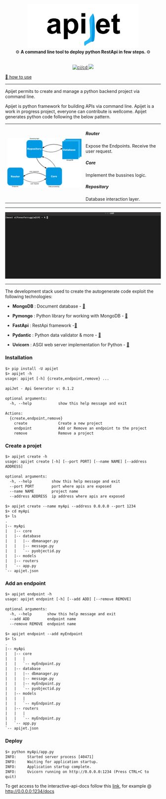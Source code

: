 <div align="center">
  <img src="apijet.png" width="360" />
</div>

<div align="center">
  ⚙ <strong>A command line tool to deploy python RestApi in few steps.  </strong> ⚙
</div>
<br/>

<p align="center">
  <a target="_blank" rel="noopener noreferrer" href="https://github.com/Arfius/apijet/actions/workflows/apijet.yml/badge.svg">
    <img src="https://github.com/Arfius/apijet/actions/workflows/apijet.yml/badge.svg" alt="ci/cd" style="max-width: 100%;"/>
  </a>

  <a target="_blank"  href="https://twitter.com/alfarruggia">
    <img src="https://img.shields.io/twitter/follow/alfarruggia"/>
  </a>
  
  <a style="{text-decoration: none;} " target="_blank"  href="https://medium.com/p/de089348c498"> 🔗 how to use </a>

</p>

---


Apijet permits to create and manage a python backend project via command line.

Apijet is python framework for building APIs via command line.
Apijet is a work in progress project, everyone can contribute is wellcome.
Apijet generates python code following the below pattern.

<table style="{border:0px}">
<tr>
	<td>
		<img src="pattern.png" width="360" />
	</td>
	<td> 
		<h5> Router </h5> Expose the Endpoints. Receive the user request.
		<h5> Core </h5> Implement the bussines logic.
		<h5> Repository </h5> Database interaction layer.
	</td>
</tr>
<table>

---

![Alt Text](example.gif)

---

The development stack used to create the autogenerate code exploit the following technologies:

- **MongoDB** : Document database - [🔗](https://www.mongodb.com/)

- **Pymongo** : Python library for working with MongoDB - [🔗](https://pymongo.readthedocs.io/en/stable/)

- **FastApi** : RestApi framework -[🔗](https://fastapi.tiangolo.com/)

- **Pydantic** : Python data validator & more - [🔗](https://pydantic-docs.helpmanual.io/)

- **Uvicorn** : ASGI web server implementation for Python - [🔗](https://www.uvicorn.org/)


### Installation
```
$> pip install -U apijet 
$> apijet -h
usage: apijet [-h] {create,endpoint,remove} ...

apiJet - Api Generator v: 0.1.2

optional arguments:
  -h, --help            show this help message and exit

Actions:
  {create,endpoint,remove}
    create              Create a new project
    endpoint            Add or Remove an endpoint to the project
    remove              Remove a project
```

### Create a projet
```
$> apijet create -h
usage: apijet create [-h] [--port PORT] [--name NAME] [--address ADDRESS]

optional arguments:
  -h, --help         show this help message and exit
  --port PORT        port where apis are exposed
  --name NAME        project name
  --address ADDRESS  ip address where apis are exposed

$> apijet create --name myApi --address 0.0.0.0 --port 1234
$> cd myApi
$> ls 
.
|-- myApi
|   |-- core
|   |-- database
|   |   |-- dbmanager.py
|   |   |-- message.py
|   |   `-- pyobjectid.py
|   |-- models
|   |-- routers
|   `-- app.py
`-- apijet.json
```

### Add an endpoint
```
$> apijet endpoint -h
usage: apijet endpoint [-h] [--add ADD] [--remove REMOVE]

optional arguments:
  -h, --help       show this help message and exit
  --add ADD        endpoint name
  --remove REMOVE  endpoint name
  
$> apijet endpoint --add myEndpoint
$> ls 
.
|-- myApi
|   |-- core
|   |   |
|   |   `-- myEndpoint.py
|   |-- database
|   |   |-- dbmanager.py
|   |   |-- message.py
|   |   |-- myEndpoint.py
|   |   `-- pyobjectid.py
|   |-- models
|   |   |
|   |   `-- myEndpoint.py
|   |-- routers
|   |   |
|   |   `-- myEndpoint.py
|   `-- app.py
`-- apijet.json
```
### Deploy

```
$> python myApi/app.py
INFO:     Started server process [40471]
INFO:     Waiting for application startup.
INFO:     Application startup complete.
INFO:     Uvicorn running on http://0.0.0.0:1234 (Press CTRL+C to quit)
```
To get access to the interactive-api-docs follow this [link](https://fastapi.tiangolo.com/#interactive-api-docs), for example @ http://0.0.0.0:1234/docs